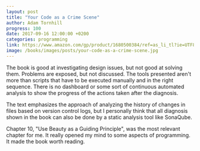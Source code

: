 ```yaml
---
layout: post
title: "Your Code as a Crime Scene"
author: Adam Tornhill
progress: 100
date: 2017-09-16 12:00:00 +0200
categories: programming
link: https://www.amazon.com/gp/product/1680500384/ref=as_li_tl?ie=UTF8&tag=c03ce-20&camp=1789&creative=9325&linkCode=as2&creativeASIN=1680500384&linkId=751044a1d3428473450283c75ebbad1e
image: /books/images/posts/your-code-as-a-crime-scene.jpg
---
```


The book is good at investigating design issues, but not good at solving them. Problems are exposed, but not discussed. The tools presented aren't more than scripts that have to be executed manually and in the right sequence. There is no dashboard or some sort of continuous automated analysis to show the progress of the actions taken after the diagnosis.

The text emphasizes the approach of analyzing the history of changes in files based on version control logs, but I personally think that all diagnosis shown in the book can also be done by a static analysis tool like SonaQube.

Chapter 10, "Use Beauty as a Guiding Principle", was the most relevant chapter for me. It really opened my mind to some aspects of programming. It made the book worth reading.
